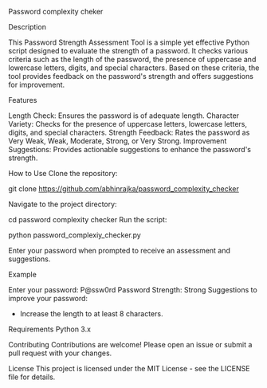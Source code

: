 Password complexity cheker

Description

This Password Strength Assessment Tool is a simple yet effective Python script designed to evaluate the strength of a password. It checks various criteria such as the length of the password, the presence of uppercase and lowercase letters, digits, and special characters. Based on these criteria, the tool provides feedback on the password's strength and offers suggestions for improvement.

Features

Length Check: Ensures the password is of adequate length.
Character Variety: Checks for the presence of uppercase letters, lowercase letters, digits, and special characters.
Strength Feedback: Rates the password as Very Weak, Weak, Moderate, Strong, or Very Strong.
Improvement Suggestions: Provides actionable suggestions to enhance the password's strength.

How to Use
Clone the repository:

git clone https://github.com/abhinrajka/password_complexity_checker

Navigate to the project directory:

cd password complexity checker
Run the script:

python password_complexiy_checker.py

Enter your password when prompted to receive an assessment and suggestions.

Example

Enter your password: P@ssw0rd
Password Strength: Strong
Suggestions to improve your password:
- Increase the length to at least 8 characters.
  
Requirements
Python 3.x


Contributing
Contributions are welcome! Please open an issue or submit a pull request with your changes.

License
This project is licensed under the MIT License - see the LICENSE file for details.
